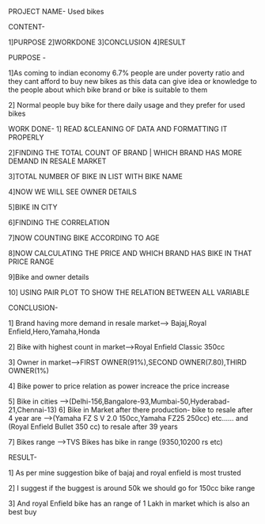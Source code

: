 PROJECT NAME- Used bikes

CONTENT-


  1]PURPOSE
  2]WORKDONE
  3]CONCLUSION
  4]RESULT
  

PURPOSE -

1]As coming to indian economy 6.7%  people are under poverty ratio and they cant afford to buy new bikes as this data can give idea or knowledge to the people about which bike brand or bike is suitable to them 

2] Normal people buy bike for there daily usage and they prefer for used bikes


WORK DONE-
1] READ &CLEANING OF DATA AND FORMATTING IT PROPERLY

2]FINDING THE TOTAL COUNT OF  BRAND  | WHICH BRAND HAS MORE DEMAND IN RESALE MARKET

3]TOTAL NUMBER OF BIKE IN LIST WITH BIKE NAME

4]NOW WE WILL SEE OWNER DETAILS

5]BIKE IN CITY

6]FINDING THE CORRELATION

7]NOW COUNTING BIKE ACCORDING TO AGE

8]NOW CALCULATING THE PRICE AND WHICH BRAND HAS BIKE IN THAT PRICE RANGE

9]Bike and owner details

10] USING PAIR PLOT TO SHOW THE RELATION BETWEEN ALL VARIABLE


CONCLUSION-

1] Brand having more demand in resale market--> Bajaj,Royal Enfield,Hero,Yamaha,Honda

2] Bike with highest count in market-->Royal Enfield Classic 350cc 

3] Owner in market-->FIRST OWNER(91%),SECOND OWNER(7.80),THIRD OWNER(1%)

4] Bike power to price relation as power increace the price increase

5] Bike in cities -->(Delhi-156,Bangalore-93,Mumbai-50,Hyderabad-21,Chennai-13) 6] Bike in Market after there production- bike to resale after 4 year are -->(Yamaha FZ S V       2.0 150cc,Yamaha FZ25 250cc) etc...... and (Royal Enfield Bullet 350 cc) to resale after 39 years

7] Bikes range -->TVS Bikes has bike in range (9350,10200 rs etc)


RESULT-

1] As per mine suggestion bike of bajaj and royal enfield is most trusted 

2] I suggest if the buggest is around 50k we should go for 150cc bike range 

3] And royal Enfield bike has an range of 1 Lakh in market which is also an best buy




